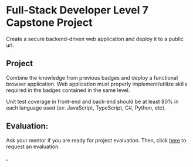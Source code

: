 # Full-Stack Developer Level 7 Capstone Project

Create a secure backend-driven web application and deploy it to a public url.

## Project

Combine the knowledge from previous badges and deploy a functional browser application. Web application must properly implement/utilize skills required in the badges contained in the same level.

Unit test coverage in front-end and back-end should be at least 80% in each language used (ex: JavaScript, TypeScript, C#, Python, etc). 


## Evaluation:

Ask your mentor if you are ready for project evaluation. Then, click [here](https://webdev.codex.academy/capstone7) to request an evaluation.

[.](level-7)